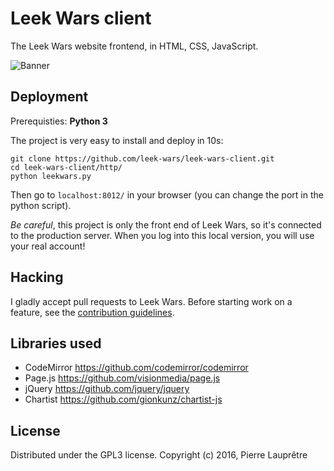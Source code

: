 # Leek Wars client

The Leek Wars website frontend, in HTML, CSS, JavaScript.

![Banner](https://github.com/leek-wars/leek-wars-client/blob/master/banner.jpg)

## Deployment
Prerequisties: **Python 3**

The project is very easy to install and deploy in 10s:
```shell
git clone https://github.com/leek-wars/leek-wars-client.git
cd leek-wars-client/http/
python leekwars.py
```
Then go to `localhost:8012/` in your browser (you can change the port in the python script).

*Be careful*, this project is only the front end of Leek Wars, so it's connected to the
production server. When you log into this local version, you will use your real account!

## Hacking
I gladly accept pull requests to Leek Wars. Before starting work on a feature, see the [contribution guidelines](https://github.com/leek-wars/leek-wars-client/blob/master/HACKING.md).

## Libraries used

- CodeMirror https://github.com/codemirror/codemirror
- Page.js https://github.com/visionmedia/page.js
- jQuery https://github.com/jquery/jquery
- Chartist https://github.com/gionkunz/chartist-js

## License

Distributed under the GPL3 license. Copyright (c) 2016, Pierre Lauprêtre
